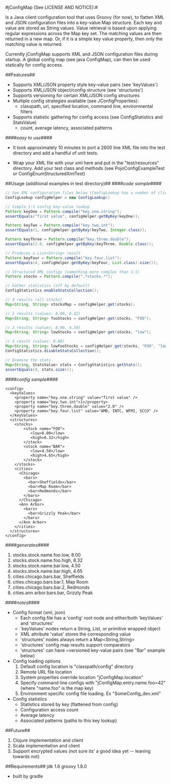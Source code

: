 #jConfigMap (See LICENSE AND NOTICE):#

Is a Java client configuration tool that uses Groovy (for now), to flatten
XML and JSON configuration files into a key-value Map structure. Each key
and value are stored as String values. Value retrieval is based upon applying regular
expressions across the Map key set. The matching values are then returned in a new map.
Or, if it is a simple key value property, then only the matching value is returned.

Currently jConfigMap supports XML and JSON configuration files during startup. A global config
map (see java ConfigMap), can then be used statically for config access.

##Features##
* Supports XML/JSON property style key-value pairs (see 'keyValues')
* Supports XML/JSON object/config structure (see 'structures')
* Supports versioning for certain XML/JSON config structures
* Multiple config strategies available (see JConfigProperties):
  * classpath, url, specified location, command line, environmental filters
* Supports statistic gathering for config access (see ConfigStatistics and StatsValue)
  * count, average latency, associated patterns

####*easy to use*####
* It took approximately 10 minutes to port a 2600 line XML file into the test directory
  and add a handful of unit tests.

* Wrap your XML file with <config><structures> your xml here </structures></config> and put in
  the "test/resources" directory. Add your test class and methods (see PojoConfigExampleTest or
  ConfigEnumStructuredXmlTest)

##Usage (additional examples in test directory)##
####*code sample*####
```java
// See XML configuration files below (ConfigLookup has a number of client utility methods)
ConfigLookup configHelper = new ConfigLookup()

// Simple 1:1 config key-value lookup
Pattern keyOne = Pattern.compile("key.one.string");
assertEquals("first value", configHelper.getByKey(keyOne));

Pattern keyTwo = Pattern.compile("key.two.int");
assertEquals(1, configHelper.getByKey(keyTwo, Integer.class));

Pattern keyThree = Pattern.compile("key.three.double");
assertEquals(2.0, configHelper.getByKey(keyThree, Double.class));

// Produces a List<String> result
Pattern keyFour = Pattern.compile("key.four.list");
assertEquals(4, configHelper.getByKey(keyFour, List.class).size());

// Structured XML configs (something more complex than 1:1)
Pattern stocks = Pattern.compile(".*stocks.*");

// Gather statistics (off by default)
ConfigStatistics.enableStatsCollection();

// 4 results (all stocks)
Map<String, String> stocksMap = configHelper.get(stocks);

// 2 results (values: 8.00, 8.32)
Map<String, String> fooStocks = configHelper.get(stocks, "FOO");

// 2 results (values: 8.00, 4.50)
Map<String, String> lowStocks = configHelper.get(stocks, "low");

// 1 result (values: 8.00)
Map<String, String> lowFooStocks = configHelper.get(stocks, "FOO", "low");
ConfigStatistics.disableStatsCollection();

// Examine the stats
Map<String, StatsValue> stats = ConfigStatistics.getStats();
assertEquals(4, stats.size());
```
####*config sample*####
```
<config>
  <keyValues>
    <property name="key.one.string" value="first value" />
    <property name="key.two.int">1</property>
    <property name="key.three.double" value="2.0" />
    <property name="key.four.list" value="AMD, INTC, WFMI, SCCO" />
  </keyValues>
  <structures>
    <stocks>
        <stock name="FOO">
           <low>8.00</low>
           <high>8.32</high>
        </stock>
        <stock name="BAR">
           <low>4.50</low>
           <high>4.65</high>
        </stock>
    </stocks>
    <cities>
      <Chicago>
        <bars>
          <bar>Sheffields</bar>
          <bar>Map Room</bar>
          <bar>Redmonds</bar>
        </bars>
      </Chicago>
      <Ann Arbor>
        <bars>
          <bar>Grizzly Peak</bar>
        </bars>
      </Ann Arbor>
    </cities>
  </structures>
</config>
```
####*generates*####
  1. stocks.stock.name.foo.low, 8.00
  2. stocks.stock.name.foo.high, 8.32
  3. stocks.stock.name.bar.low, 4.50
  4. stocks.stock.name.bar.high, 4.65
  5. cities.chicago.bars.bar, Sheffields
  6. cities.chicago.bars.bar.1, Map Room
  7. cities.chicago.bars.bar.2, Redmonds
  8. cities.ann arbor.bars.bar, Grizzly Peak

####*notes*####
* Config format (xml, json)
  * Each config file has a 'config' root node and either/both 'keyValues' and 'structures'
  * 'keyValues' nodes return a String, List, or primitive wrapped object
  * XML attribute 'value' stores the corresponding value
  * 'structures' nodes always return a Map<String,String>
  * 'structures' config map results support comparators
  * 'structures' can have ~versioned key-value pairs (see "Bar" example below)
* Config loading options
  1. Default config location is "classpath/config" directory
  2. Remote URL file location
  3. System properties override location "jConfigMap.location"
  4. Specify command line configs with "jConfigMap.entry.name.foo=42" (where "name.foo" is the map key)
  5. Environment specific config file loading. Ex "SomeConfig_dev.xml"
* Config statistics
  * Statistics stored by key (flattened from config)
  * Configuration access count
  * Average latency
  * Associated patterns (paths to this key lookup)

##Future##
1. Clojure implementation and client
2. Scala implementation and client
3. Support encrypted values (not sure its' a good idea yet -- leaning towards not)

##Requirements##
jdk 1.6
groovy 1.8.0
* built by gradle
